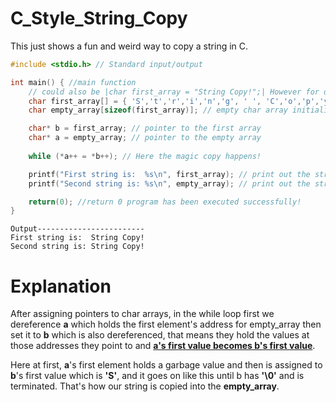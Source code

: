 # C_Style_String_Copy
This just shows a fun and weird way to copy a string in C.

  
```C
#include <stdio.h> // Standard input/output

int main() { //main function
	// could also be |char first_array = "String Copy!";| However for demonstration purposes null terminator style char array is used. Thus, it is easier to understand.
	char first_array[] = { 'S','t','r','i','n','g', ' ', 'C','o','p','y','!','\0' }; // C style string (char array)
	char empty_array[sizeof(first_array)]; // empty char array initialized to the size of first char array

	char* b = first_array; // pointer to the first array
	char* a = empty_array; // pointer to the empty array
	
	while (*a++ = *b++); // Here the magic copy happens!

	printf("First string is:  %s\n", first_array); // print out the string name1
	printf("Second string is: %s\n", empty_array); // print out the string name2

	return(0); //return 0 program has been executed successfully!
}

```
```
Output------------------------
First string is:  String Copy!
Second string is: String Copy!
```
# Explanation
After assigning pointers to char arrays, in the while loop first we dereference **a** which holds the first element's address for empty_array then set it to **b** which is also dereferenced, that means they hold the values at those addresses they point to and **<u>a's first value becomes b's first value</u>**.

Here at first, **a**'s first element holds a garbage value and then is assigned to **b**'s first value which is **'S'**, and it goes on like this until b has **'\0'** and is terminated. That's how our string is copied into the **empty_array**.
